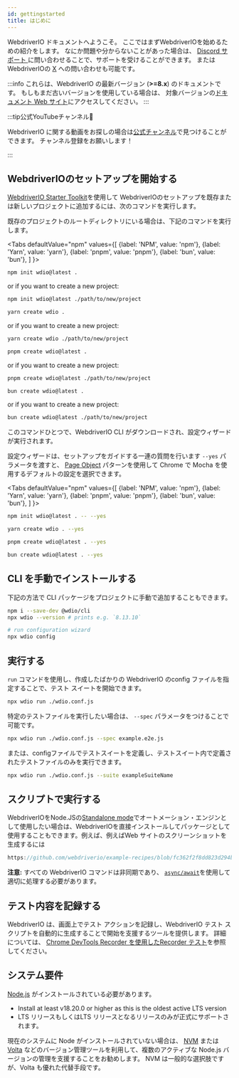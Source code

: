 ```yaml
---
id: gettingstarted
title: はじめに
---
```


WebdriverIO ドキュメントへようこそ。 ここではまずWebdriverIOを始めるための紹介をします。 なにか問題や分からないことがあった場合は、 [Discord サポート ](https://discord.webdriver.io) に問い合わせることで、サポートを受けることができます。 またはWebdriverIOの [X](https://twitter.com/webdriverio) への問い合わせも可能です。

:::info
これらは、WebdriverIO の最新バージョン (__>=8.x__) のドキュメントです。 もしもまだ古いバージョンを使用している場合は、 対象バージョンの[ドキュメント Web サイト](/versions)にアクセスしてください。
:::

<LiteYouTubeEmbed id="rA4IFNyW54c" title="Getting Started with WebdriverIO" />

:::tip公式YouTubeチャンネル🎥

WebdriverIO に関する動画をお探しの場合は[公式チャンネル](https://youtube.com/@webdriverio)で見つけることができます。 チャンネル登録をお願いします！

:::

## WebdriverIOのセットアップを開始する

[WebdriverIO Starter Toolkit](https://www.npmjs.com/package/create-wdio)を使用して WebdriverIOのセットアップを既存または新しいプロジェクトに追加するには、次のコマンドを実行します。

既存のプロジェクトのルートディレクトリにいる場合は、下記のコマンドを実行します。

<Tabs
  defaultValue="npm"
  values={[
    {label: 'NPM', value: 'npm'},
 {label: 'Yarn', value: 'yarn'},
 {label: 'pnpm', value: 'pnpm'},
 {label: 'bun', value: 'bun'},
 ]
}>
<TabItem value="npm">

```sh
npm init wdio@latest .
```

or if you want to create a new project:

```sh
npm init wdio@latest ./path/to/new/project
```

</TabItem>
<TabItem value="yarn">

```sh
yarn create wdio .
```

or if you want to create a new project:

```sh
yarn create wdio ./path/to/new/project
```

</TabItem>
<TabItem value="pnpm">

```sh
pnpm create wdio@latest .
```

or if you want to create a new project:

```sh
pnpm create wdio@latest ./path/to/new/project
```

</TabItem>
<TabItem value="bun">

```sh
bun create wdio@latest .
```

or if you want to create a new project:

```sh
bun create wdio@latest ./path/to/new/project
```

</TabItem>
</Tabs>

このコマンドひとつで、WebdriverIO CLI がダウンロードされ、設定ウィザードが実行されます。

<CreateProjectAnimation />

設定ウィザードは、セットアップをガイドする一連の質問を行います `--yes` パラメータを渡すと、 [Page Object](https://martinfowler.com/bliki/PageObject.html) パターンを使用して Chrome で Mocha を使用するデフォルトの設定を選択できます。

<Tabs
  defaultValue="npm"
  values={[
    {label: 'NPM', value: 'npm'},
 {label: 'Yarn', value: 'yarn'},
 {label: 'pnpm', value: 'pnpm'},
 {label: 'bun', value: 'bun'},
 ]
}>
<TabItem value="npm">

```sh
npm init wdio@latest . -- --yes
```

</TabItem>
<TabItem value="yarn">

```sh
yarn create wdio . --yes
```

</TabItem>
<TabItem value="pnpm">

```sh
pnpm create wdio@latest . --yes
```

</TabItem>
<TabItem value="pnpm">

```sh
bun create wdio@latest . --yes
```

</TabItem>
</Tabs>

## CLI を手動でインストールする

下記の方法で CLI パッケージをプロジェクトに手動で追加することもできます。

```sh
npm i --save-dev @wdio/cli
npx wdio --version # prints e.g. `8.13.10`

# run configuration wizard
npx wdio config
```

## 実行する

`run` コマンドを使用し、作成したばかりの WebdriverIO のconfig ファイルを指定することで、テスト スイートを開始できます。

```sh
npx wdio run ./wdio.conf.js
```

特定のテストファイルを実行したい場合は、 `--spec` パラメータをつけることで可能です。

```sh
npx wdio run ./wdio.conf.js --spec example.e2e.js
```

または、configファイルでテストスイートを定義し、テストスイート内で定義されたテストファイルのみを実行できます。

```sh
npx wdio run ./wdio.conf.js --suite exampleSuiteName
```

## スクリプトで実行する

WebdriverIOをNode.JSの[Standalone mode](/docs/setuptypes#standalone-mode)でオートメーション・エンジンとして使用したい場合は、WebdriverIOを直接インストールしてパッケージとして使用することもできます。例えば、例えばWeb サイトのスクリーンショットを生成するには

```js reference useHTTPS
https://github.com/webdriverio/example-recipes/blob/fc362f2f8dd823d294b9bb5f92bd5991339d4591/getting-started/run-in-script.js#L2-L19
```

__注意:__ すべての WebdriverIO コマンドは非同期であり、 [`async/await`](https://javascript.info/async-await)を使用して適切に処理する必要があります。

## テスト内容を記録する

WebdriverIO は、画面上でテスト アクションを記録し、WebdriverIO テスト スクリプトを自動的に生成することで開始を支援するツールを提供します。 詳細については、 [Chrome DevTools Recorder を使用したRecorder テスト](/docs/record)を参照してください。

## システム要件

[Node.js](http://nodejs.org) がインストールされている必要があります。

- Install at least v18.20.0 or higher as this is the oldest active LTS version
- LTS リリースもしくはLTS リリースとなるリリースのみが正式にサポートされます。

現在のシステムに Node がインストールされていない場合は、 [NVM](https://github.com/creationix/nvm) または [Volta](https://volta.sh/) などのバージョン管理ツールを利用して、複数のアクティブな Node.js バージョンの管理を支援することをお勧めします。 NVM は一般的な選択肢ですが、Volta も優れた代替手段です。

